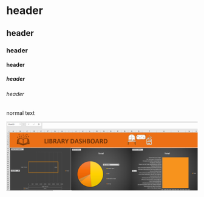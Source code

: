 # header

## header

### header

#### header

##### header

###### header


normal text 


![Dashboard](https://github.com/BlessingAsemota/library_dashboard/blob/main/img/LB%20Dashboard%201.PNG)